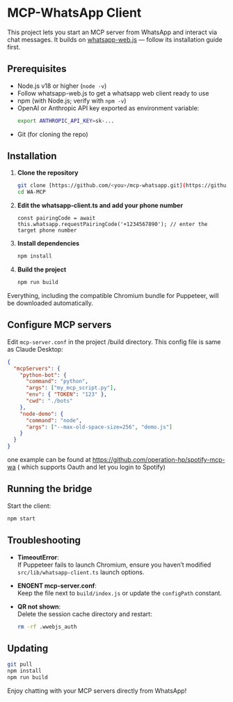 # MCP-WhatsApp Client

This project lets you start an MCP server from WhatsApp and interact via chat messages. It builds on [whatsapp-web.js](https://github.com/pedroslopez/whatsapp-web.js) — follow its installation guide first.

## Prerequisites

- Node.js v18 or higher (`node -v`)
- Follow whatsapp-web.js to get a whatsapp web client ready to use 
- npm (with Node.js; verify with `npm -v`)
- OpenAI or Anthropic API key exported as environment variable:
  ```bash
  export ANTHROPIC_API_KEY=sk-...
  ```
- Git (for cloning the repo)


## Installation

1. **Clone the repository**  
   ```bash
   git clone [https://github.com/<you>/mcp-whatsapp.git](https://github.com/operation-hp/WA-MCP.git) 
   cd WA-MCP
   ```
   
2. **Edit the whatsapp-client.ts and add your phone number**
    
   ```
   const pairingCode = await this.whatsapp.requestPairingCode('+1234567890'); // enter the target phone number
   ```

3. **Install dependencies**  
   ```bash
   npm install
   ```

3. **Build the project**  
   ```bash
   npm run build
   ```

Everything, including the compatible Chromium bundle for Puppeteer, will be downloaded automatically.

## Configure MCP servers

Edit `mcp-server.conf` in the project /build directory. This config file is same as Claude Desktop:

```json
{
  "mcpServers": {
    "python-bot": {
      "command": "python",
      "args": ["my_mcp_script.py"],
      "env": { "TOKEN": "123" },
      "cwd": "./bots"
    },
    "node-demo": {
      "command": "node",
      "args": ["--max-old-space-size=256", "demo.js"]
    }
  }
}
```
one example can be found at https://github.com/operation-hp/spotify-mcp-wa ( which supports Oauth and let you login to Spotify) 

## Running the bridge

Start the client:

```bash
npm start
```


## Troubleshooting

- **TimeoutError**:  
  If Puppeteer fails to launch Chromium, ensure you haven’t modified `src/lib/whatsapp-client.ts` launch options.

- **ENOENT mcp-server.conf**:  
  Keep the file next to `build/index.js` or update the `configPath` constant.

- **QR not shown**:  
  Delete the session cache directory and restart:  
  ```bash
  rm -rf .wwebjs_auth
  ```

## Updating

```bash
git pull
npm install
npm run build
```


Enjoy chatting with your MCP servers directly from WhatsApp!

